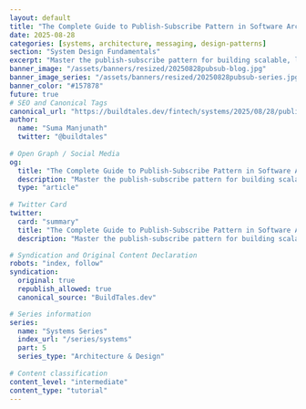 ```yaml
---
layout: default
title: "The Complete Guide to Publish-Subscribe Pattern in Software Architecture"
date: 2025-08-28
categories: [systems, architecture, messaging, design-patterns]
section: "System Design Fundamentals"
excerpt: "Master the publish-subscribe pattern for building scalable, loosely-coupled systems. Learn when to use it, implementation strategies, and production considerations."
banner_image: "/assets/banners/resized/20250828pubsub-blog.jpg"
banner_image_series: "/assets/banners/resized/20250828pubsub-series.jpg"
banner_color: "#157878"
future: true
# SEO and Canonical Tags
canonical_url: "https://buildtales.dev/fintech/systems/2025/08/28/publish-subscribe-pattern-software-architecture.html"
author:
  name: "Suma Manjunath"
  twitter: "@buildtales"
  
# Open Graph / Social Media
og:
  title: "The Complete Guide to Publish-Subscribe Pattern in Software Architecture"
  description: "Master the publish-subscribe pattern for building scalable, loosely-coupled systems. Learn when to use it, implementation strategies, and production considerations."
  type: "article"
  
# Twitter Card
twitter:
  card: "summary"
  title: "The Complete Guide to Publish-Subscribe Pattern in Software Architecture"
  description: "Master the publish-subscribe pattern for building scalable, loosely-coupled systems. Learn when to use it, implementation strategies, and production considerations."

# Syndication and Original Content Declaration
robots: "index, follow"
syndication:
  original: true
  republish_allowed: true
  canonical_source: "BuildTales.dev"

# Series information
series:
  name: "Systems Series"
  index_url: "/series/systems"
  part: 5
  series_type: "Architecture & Design"
    
# Content classification
content_level: "intermediate"
content_type: "tutorial"
---
```

